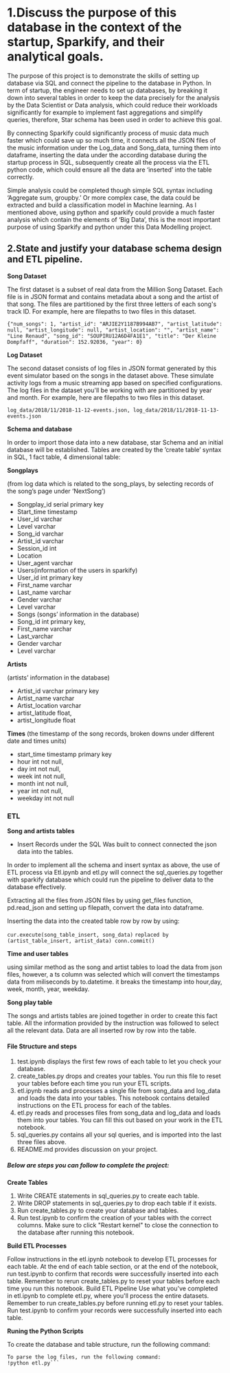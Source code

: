 # 1.Discuss the purpose of this database in the context of the startup, Sparkify, and their analytical goals.

The purpose of this project is to demonstrate the skills of setting up database via SQL and connect the pipeline to the database in Python. 
In term of startup, the engineer needs to set up databases, by breaking it down into several tables in order to keep the data precisely for the analysis by the Data Scientist or Data analysis, which could reduce their workloads significantly for example to implement fast aggregations and simplify queries, therefore, Star schema has been used in order to achieve this goal. 

By connecting Sparkify could significantly process of music data much faster which could save up so much time, it connects all the JSON files of the music information under the Log_data and Song_data, turning them into dataframe, inserting the data under the according database during the startup process in SQL, subsequently create all the process via the ETL python code, which could ensure all the data are ‘inserted’ into the table correctly. 

Simple analysis could be completed though simple SQL syntax including ‘Aggregate sum, groupby.’ Or more complex case, the data could be extracted and build a classification model in Machine learning. As I mentioned above, using python and sparkify could provide a much faster analysis which contain the elements of ‘Big Data’, this is the most important purpose of using Sparkify and python under this Data Modelling project. 

## 2.State and justify your database schema design and ETL pipeline.

**Song Dataset**

The first dataset is a subset of real data from the Million Song Dataset. Each file is in JSON format and contains metadata about a song and the artist of that song. The files are partitioned by the first three letters of each song's track ID. For example, here are filepaths to two files in this dataset.

```{"num_songs": 1, "artist_id": "ARJIE2Y1187B994AB7", "artist_latitude": null, "artist_longitude": null, "artist_location": "", "artist_name": "Line Renaud", "song_id": "SOUPIRU12A6D4FA1E1", "title": "Der Kleine Dompfaff", "duration": 152.92036, "year": 0}```

**Log Dataset** 

The second dataset consists of log files in JSON format generated by this event simulator based on the songs in the dataset above. These simulate activity logs from a music streaming app based on specified configurations.
The log files in the dataset you'll be working with are partitioned by year and month. For example, here are filepaths to two files in this dataset.

```log_data/2018/11/2018-11-12-events.json, log_data/2018/11/2018-11-13-events.json```



**Schema and database**

In order to import those data into a new database, star Schema and an initial database will be established. 
Tables are created by the ’create table’ syntax in SQL, 1 fact table, 4 dimensional table:

**Songplays** 

(from log data which is related to the song_plays, by selecting records of the song’s page under ‘NextSong’)

* Songplay_id serial primary key
* Start_time timestamp 
* User_id varchar
* Level varchar 
* Song_id varchar
* Artist_id varchar
* Session_id int
* Location
* User_agent varchar
* Users(information of the users in sparkify) 
* User_id int primary key
* First_name varchar
* Last_name varchar
* Gender varchar
* Level varchar
* Songs (songs’ information in the database)
* Song_id int primary key,
* First_name varchar
* Last_varchar
* Gender varchar
* Level varchar

**Artists** 

(artists’ information in the database)

* Artist_id varchar primary key
* Artist_name varchar
* Artist_location varchar
* artist_latitude float, 
* artist_longitude float

**Times** 
(the timestamp of the song records, broken downs under different date and times units)

* start_time timestamp primary key
* hour int not null, 
* day int not null, 
* week int not null, 
* month int not null, 
* year int not null, 
* weekday int not null
### ETL
**Song and artists tables**

* Insert Records under the SQL Was built to connect connected the json data into the tables. 

In order to implement all the schema and insert syntax as above, the use of ETL process via Etl.ipynb and etl.py will connect the sql_queries.py together with sparkify database which could run the pipeline to deliver data to the database effectively. 

Extracting all the files from JSON files by using get_files function, pd.read_json and setting up filepath, convert the data into dataframe.

Inserting the data into the created table row by row by using:  

```cur.execute(song_table_insert, song_data)```  ```replaced by (artist_table_insert, artist_data) conn.commit()```


**Time and user tables** 

using similar method as the song and artist tables to load the data from json files, 
however, a ts column was selected which will convert the timestamps data from miliseconds by to.datetime. it breaks the timestamp into hour,day, week, month, year, weekday.

**Song play table** 

The songs and artists tables are joined together in order to create this fact table. 
All the information provided by the instruction was followed to select all the relevant data. Data are all inserted row by row into the table.









#### File Structure and steps

1.	test.ipynb displays the first few rows of each table to let you check your database.
2.	create_tables.py drops and creates your tables. You run this file to reset your tables before each time you run your ETL scripts.
3.	etl.ipynb reads and processes a single file from song_data and log_data and loads the data into your tables. This notebook contains detailed instructions on the ETL process for each of the tables.
4.	etl.py reads and processes files from song_data and log_data and loads them into your tables. You can fill this out based on your work in the ETL notebook.
5.	sql_queries.py contains all your sql queries, and is imported into the last three files above.
6.	README.md provides discussion on your project.

##### Below are steps you can follow to complete the project:

**Create Tables**
1.	Write CREATE statements in sql_queries.py to create each table.
2.	Write DROP statements in sql_queries.py to drop each table if it exists.
3.	Run create_tables.py to create your database and tables.
4.	Run test.ipynb to confirm the creation of your tables with the correct columns. Make sure to click "Restart kernel" to close the connection to the database after running this notebook.

**Build ETL Processes**

Follow instructions in the etl.ipynb notebook to develop ETL processes for each table. At the end of each table section, or at the end of the notebook, run test.ipynb to confirm that records were successfully inserted into each table. Remember to rerun create_tables.py to reset your tables before each time you run this notebook.
Build ETL Pipeline
Use what you've completed in etl.ipynb to complete etl.py, where you'll process the entire datasets. Remember to run create_tables.py before running etl.py to reset your tables. Run test.ipynb to confirm your records were successfully inserted into each table.

**Runing the Python Scripts**

To create the database and table structure, run the following command:

```!python create_tables.py
To parse the log files, run the following command:
!python etl.py```
